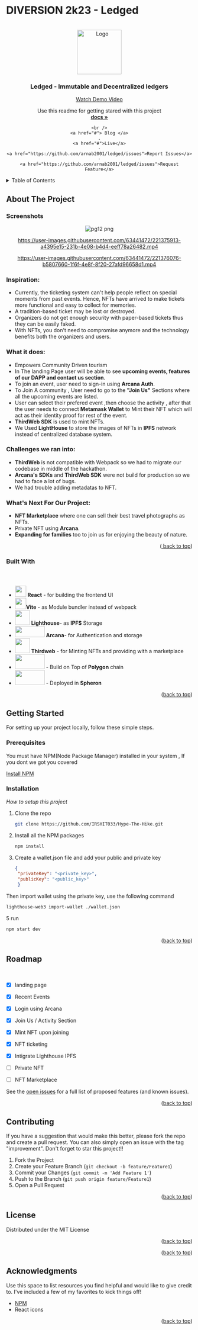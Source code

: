 # DIVERSION 2k23 - Ledged

<!-- PROJECT LOGO -->
<br />
<div align="center">
  <a href="https://github.com/IRSHIT033/Hype-The-Hike/">
    <img src="https://user-images.githubusercontent.com/63441472/221374116-f811bcfd-d878-480c-ae07-80909064296d.png" alt="Logo" width="120" height="120">
  </a>

  <h3 align="center">Ledged - Immutable and Decentralized ledgers</h3>
  <a align="center" href="###">Watch Demo Video</a>

  <p align="center">
    Use this readme for getting stared with this project
    <br />
    <a href="https://github.com/arnab2001/Ledged"><strong>docs »</strong></a>
    <br />

    <br />
    <a href="#"> Blog </a>
    .
    <a href="#">Live</a>
    ·
    <a href="https://github.com/arnab2001/ledged/issues">Report Issues</a>
    ·
    <a href="https://github.com/arnab2001/ledged/issues">Request Feature</a>
  </p>
</div>



<!-- TABLE OF CONTENTS -->
<details>
  <summary>Table of Contents</summary>
  <ol>
    <li>
      <a href="#about-the-project">About The Project</a>
      <ul>
        <li><a href="#built-with">Built With</a></li>
      </ul>
    </li>
    <li>
      <a href="#getting-started">Getting Started</a>
      <ul>
        <li><a href="#prerequisites">Prerequisites</a></li>
        <li><a href="#installation">Installation</a></li>
      </ul>
    </li>
    <li><a href="#usage">Usage</a></li>
    <li><a href="#roadmap">Roadmap</a></li>
    <li><a href="#contributing">Contributing</a></li>
    <li><a href="#license">License</a></li>
    <li><a href="#contact">Contact</a></li>
    <li><a href="#acknowledgments">Acknowledgments</a></li>
  </ol>
</details>



<!-- ABOUT THE PROJECT -->
## About The Project
### Screenshots
<div align="center">

![pg12 png](https://user-images.githubusercontent.com/63441472/190886473-d047ad42-00d4-4f1a-82f9-fb357e3c14d9.jpg)


https://user-images.githubusercontent.com/63441472/221375913-a4395e15-231b-4e08-b4d4-eeff78a26482.mp4


https://user-images.githubusercontent.com/63441472/221376076-b5807660-1f6f-4e8f-8f20-27afd96658d1.mp4



</div>


### Inspiration:
- Currently, the ticketing system can't help people reflect on special moments from past events. Hence, NFTs have arrived to make tickets more functional and easy to collect for memories. 
- A tradition-based ticket may be lost or destroyed. 
- Organizers do not get enough security with paper-based tickets thus they can be easily faked.
- With NFTs, you don't need to compromise anymore and the technology benefits both the organizers and users.

### What it does:
- Empowers Community Driven tourism
- In The landing Page user will be able to see **upcoming events, features of our DAPP and contact us section**.
- To join an event, user need to sign-in using **Arcana Auth**.
- To Join A community , User need to go to the **"Join Us"** Sections where all the upcoming events are listed.
- User can select their prefered event ,then choose the activity , after that the user needs to connect  **Metamask Wallet** to Mint their NFT which will act as their identity proof for rest of the event.
- **ThirdWeb SDK** is used to mint NFTs.
- We Used **LightHouse** to store the images of NFTs in **IPFS** network instead of centralized database system.

### Challenges we ran into:
  - **ThirdWeb** is not compatible with Webpack so we had to migrate our codebase in middle of the hackathon.
  - **Arcana's SDKs** and **ThirdWeb SDK** were not build for production so we had to face a lot of bugs.
  -  We had trouble adding metadatas to NFT.
 
### What's Next For Our Project:
- **NFT Marketplace** where one can sell their best travel photographs as NFTs.
- Private NFT using **Arcana**.
- **Expanding for families** too to join us for enjoying the beauty of nature. 

<p align="right">(<a href="#read<img width="191" alt="an_logo_light_temp" src="https://user-images.githubusercontent.com/63441472/190889937-afb28215-5bb5-4115-83d2-f7afb73ef8f8.png">
<me-top">back to top</a>)</p>


### Built With



- <img src = "https://user-images.githubusercontent.com/25181517/183897015-94a058a6-b86e-4e42-a37f-bf92061753e5.png" style="margin-top: 40px" height=30px width=30px > **React** - for building the frontend UI <br> 
- <img src = "https://user-images.githubusercontent.com/63441472/190888196-9164551f-eb48-4da6-ab91-db17adad7c73.svg" height=30px width=30px>**Vite** - as Module bundler instead of webpack <br>
- <img src = "https://user-images.githubusercontent.com/63441472/190888540-0feb2866-f3b8-4094-b17f-4e04e16d2b38.jpg" height=40px width=40px > **Lighthouse**-   as __IPFS__ Storage <br>
- <img src = "https://user-images.githubusercontent.com/63441472/190889964-7760f99e-a7c7-4b28-bf44-a1659f7d8b76.png" height=30px width=80px> **Arcana**- for Authentication and storage <br>
- <img src = "https://user-images.githubusercontent.com/63441472/190890398-30a54b65-1e50-46f8-a862-2a929c389fb4.png" height=40px width=40px > **Thirdweb** - for Minting NFTs and providing with a marketplace <br>
- <img src = "https://user-images.githubusercontent.com/63441472/190890501-54045447-d458-4413-a1fa-91a4216bfb44.svg" height=40px width=80px> -  Build on Top of **Polygon** chain <br>
- <img src = "https://user-images.githubusercontent.com/63441472/190896166-4c7b9317-173f-47d7-9b5c-d19c77cf994c.svg" height=40px width=80px> - Deployed in **Spheron**






<p align="right">(<a href="#readme-top">back to top</a>)</p>



<!-- GETTING STARTED -->
## Getting Started
For setting up your project locally, follow these simple steps.

### Prerequisites

You must have NPM(Node Package Manager) installed  in your system , If you dont we got you covered  

  
  [Install NPM](https://phoenixnap.com/kb/install-node-js-npm-on-windows)
 

### Installation

_How to setup this project_

1. Clone the repo
   ```sh
   git clone https://github.com/IRSHIT033/Hype-The-Hike.git
   ```
3. Install all the NPM packages
   ```sh
   npm install
   ```
4. Create a wallet.json file and add your public and private key
   ```json
   {
    "privateKey": "<private_key>",
    "publicKey": "<public_key>"
    }
    ```
  Then import wallet using the private key, use the following command
  ```sh
  lighthouse-web3 import-wallet ./wallet.json
  ```
5 run 
  ```sh
  npm start dev
   ```
<p align="right">(<a href="#readme-top">back to top</a>)</p>



<!-- USAGE EXAMPLES 
## Usage
<div align="center">
<img src="https://media2.giphy.com/media/UYpelo7WbjZQg0dDQY/200.gif" width="500" height="200" />
</div>
<p align="right">(<a href="#readme-top">back to top</a>)</p> -->



<!-- ROADMAP -->
## Roadmap
&nbsp; 
- [x] landing page
- [x] Recent Events
- [x] Login using Arcana
- [x] Join Us / Activity Section
- [x] Mint NFT upon joining
- [x] NFT ticketing
- [x] Intigrate Lighthouse IPFS
- [ ] Private NFT
- [ ] NFT Marketplace



See the [open issues](https://github.com/othneildrew/Best-README-Template/issues) for a full list of proposed features (and known issues).

<p align="right">(<a href="#readme-top">back to top</a>)</p>



<!-- CONTRIBUTING -->
## Contributing


If you have a suggestion that would make this better, please fork the repo and create a pull request. You can also simply open an issue with the tag "improvement".
Don't forget to star this project!! 

1. Fork the Project
2. Create your Feature Branch (`git checkout -b feature/Feature1`)
3. Commit your Changes (`git commit -m 'Add Feature 1'`)
4. Push to the Branch (`git push origin feature/Feature1`)
5. Open a Pull Request

<p align="right">(<a href="#readme-top">back to top</a>)</p>



<!-- LICENSE -->
## License

Distributed under the MIT License

<p align="right">(<a href="#readme-top">back to top</a>)</p>




<p align="right">(<a href="#readme-top">back to top</a>)</p>



<!-- ACKNOWLEDGMENTS -->
## Acknowledgments

Use this space to list resources you find helpful and would like to give credit to. I've included a few of my favorites to kick things off!


* [NPM](https://www.npmjs.com/)
* React icons

<p align="right">(<a href="#readme-top">back to top</a>)</p>



<!-- MARKDOWN LINKS & IMAGES -->
<!-- https://www.markdownguide.org/basic-syntax/#reference-style-links -->
[contributors-shield]: https://img.shields.io/github/contributors/othneildrew/Best-README-Template.svg?style=for-the-badge
[contributors-url]: https://github.com/othneildrew/Best-README-Template/graphs/contributors
[forks-shield]: https://img.shields.io/github/forks/othneildrew/Best-README-Template.svg?style=for-the-badge
[forks-url]: https://github.com/othneildrew/Best-README-Template/network/members
[stars-shield]: https://img.shields.io/github/stars/othneildrew/Best-README-Template.svg?style=for-the-badge
[stars-url]: https://github.com/othneildrew/Best-README-Template/stargazers
[issues-shield]: https://img.shields.io/github/issues/othneildrew/Best-README-Template.svg?style=for-the-badge
[issues-url]: https://github.com/othneildrew/Best-README-Template/issues
[license-shield]: https://img.shields.io/github/license/othneildrew/Best-README-Template.svg?style=for-the-badge
[license-url]: https://github.com/othneildrew/Best-README-Template/blob/master/LICENSE.txt
[linkedin-shield]: https://img.shields.io/badge/-LinkedIn-black.svg?style=for-the-badge&logo=linkedin&colorB=555
[linkedin-url]: https://linkedin.com/in/othneildrew
[product-screenshot]: images/screenshot.png
[Next.js]: https://img.shields.io/badge/next.js-000000?style=for-the-badge&logo=nextdotjs&logoColor=white
[Next-url]: https://nextjs.org/
[React.js]: https://img.shields.io/badge/React-20232A?style=for-the-badge&logo=react&logoColor=61DAFB
[React-url]: https://reactjs.org/
[Node.js]: https://img.shields.io/badge/Node.js-35495E?style=for-the-badge&logo=nodedotjs&logoColor=4FC08D
[Vue-url]: https://vuejs.org/
[Express]: https://img.shields.io/badge/Express-35495E?style=for-the-badge&logo=express&logoColor=white
[Angular-url]: https://angular.io/
[Svelte.dev]: https://img.shields.io/badge/Svelte-4A4A55?style=for-the-badge&logo=svelte&logoColor=FF3E00
[Svelte-url]: https://svelte.dev/
[Laravel.com]: https://img.shields.io/badge/Laravel-FF2D20?style=for-the-badge&logo=laravel&logoColor=white
[Laravel-url]: https://laravel.com
[Bootstrap.com]: https://img.shields.io/badge/Bootstrap-563D7C?style=for-the-badge&logo=bootstrap&logoColor=white
[Bootstrap-url]: https://getbootstrap.com
[JQuery.com]: https://img.shields.io/badge/jQuery-0769AD?style=for-the-badge&logo=jquery&logoColor=white
[JQuery-url]: https://jquery.com 
